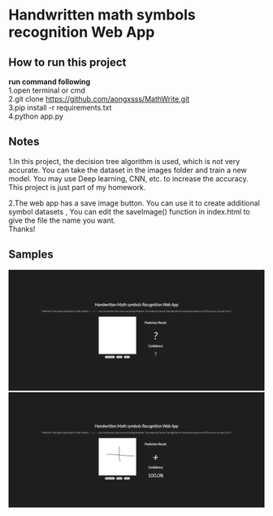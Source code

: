 # Handwritten math symbols recognition Web App

## How to run this project <br>

**run command following**<br>
1.open terminal or cmd <br>
2.git clone https://github.com/aongxsss/MathWrite.git <br>
3.pip install -r requirements.txt <br>
4.python app.py <br>

## Notes

1.In this project, the decision tree algorithm is used, which is not very accurate. You can take the dataset in the images folder and train a new model. You may use Deep learning, CNN, etc. to increase the accuracy.<br>
This project is just part of my homework.<br>

2.The web app has a save image button. You can use it to create additional symbol datasets , You can edit the saveImage() function in index.html to give the file the name you want.<br>
Thanks!

## Samples

![alt text](image_for_readme/mathwrite_1.png)
![alt text](image_for_readme/mathwrite_2.png)
